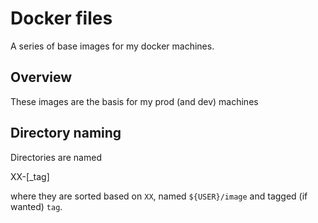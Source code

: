 # Docker files
A series of base images for my docker machines.


## Overview
These images are the basis for my prod (and dev) machines


## Directory naming

Directories are named

XX-<image>[_tag]

where they are sorted based on `XX`, named `${USER}/image` and tagged (if wanted) `tag`.
